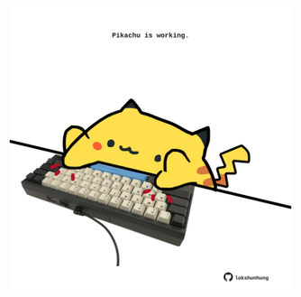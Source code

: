 <!-- built at 02/05/2023, 12:01:07 UTC -->
<p align="center">
  <img width="500" height="500" src="./ReadmeImage.svg">
</p>
